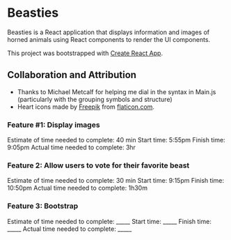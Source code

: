 # Beasties 

Beasties is a React application that displays information and images of horned animals using React components to render the UI components.

This project was bootstrapped with [Create React App](https://github.com/facebook/create-react-app).

## Collaboration and Attribution

- Thanks to Michael Metcalf for helping me dial in the syntax in Main.js (particularly with the grouping symbols and structure)
- Heart icons made by [Freepik](https://www.freepik.com) from [flaticon.com](https://www.flaticon.com/).

### Feature #1: Display images
Estimate of time needed to complete: 40 min 
Start time: 5:55pm
Finish time: 9:05pm
Actual time needed to complete: 3hr

### Feature 2: Allow users to vote for their favorite beast
Estimate of time needed to complete: 30 min
Start time: 9:15pm
Finish time: 10:50pm
Actual time needed to complete: 1h30m

### Feature 3: Bootstrap
Estimate of time needed to complete: _____
Start time: _____
Finish time: _____
Actual time needed to complete: _____

